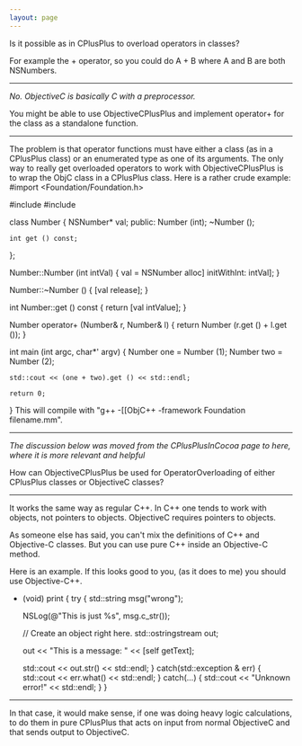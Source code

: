 ```yaml
---
layout: page
---
```




Is it possible as in CPlusPlus to overload operators in classes?

For example the + operator, so you could do A + B where A and B are both NSNumbers.

----

*No. ObjectiveC is basically C with a preprocessor.*

You might be able to use ObjectiveCPlusPlus and implement     operator+ for the class as a standalone function.

----

The problem is that operator functions must have either a class (as in a CPlusPlus class) or an enumerated type as one of its arguments.  The only way to really get overloaded operators to work with ObjectiveCPlusPlus is to wrap the ObjC class in a CPlusPlus class.  Here is a rather crude example:
 #import <Foundation/Foundation.h>
 
 #include <iostream>
 #include <ostream>
 
 class Number
 {
 	NSNumber* val;
 public:
 	Number (int);
 	~Number ();
 	
 	int get () const;
 };
 
 Number::Number (int intVal)
 {
 	val = NSNumber alloc] initWithInt: intVal];
 }
 
 Number::~Number ()
 {
 	[val release];
 }
 
 int Number::get () const
 {
 	return [val intValue];
 }
 
 Number operator+ (Number& r, Number& l)
 {
 	return Number (r.get () + l.get ());
 }
 
 int main (int argc, char*' argv)
 {
 	Number one = Number (1);
 	Number two = Number (2);
 	
 	std::cout << (one + two).get () << std::endl;
 
 	return 0;
 }
This will compile with "g++ -[[ObjC++ -framework Foundation filename.mm".

----

*The discussion below was moved from the CPlusPlusInCocoa page to here, where it is more relevant and helpful*

How can ObjectiveCPlusPlus be used for OperatorOverloading of either CPlusPlus classes or ObjectiveC classes?

----

It works the same way as regular C++. In C++ one tends to work with objects, not pointers to objects. ObjectiveC requires pointers to objects. 

As someone else has said, you can't mix the definitions of C++ and Objective-C classes. But you can use pure C++ inside an Objective-C method.

Here is an example. If this looks good to you, (as it does to me) you should use Objective-C++.

 - (void) print
   {
   try
     {
     std::string msg("wrong");
 
     NSLog(@"This is just %s", msg.c_str());
 
     // Create an object right here.
     std::ostringstream out;
 
     out << "This is a message: " << [self getText];
 
     std::cout << out.str() << std::endl;
     }
   catch(std::exception & err)
     {
     std::cout << err.what() << std::endl;
     }
   catch(...)
     {
     std::cout << "Unknown error!" << std::endl;
     }
   }

----

In that case, it would make sense, if one was doing heavy logic calculations, to do them in pure CPlusPlus that acts on input from normal ObjectiveC and that sends output to ObjectiveC.
